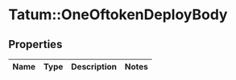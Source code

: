 # Tatum::OneOftokenDeployBody

## Properties
Name | Type | Description | Notes
------------ | ------------- | ------------- | -------------

